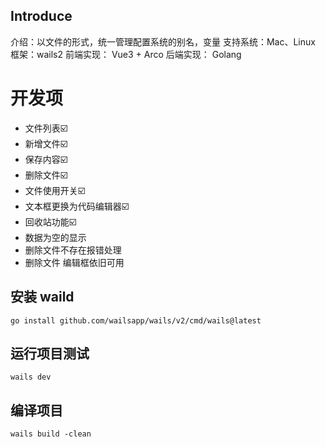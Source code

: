 ## Introduce
介绍：以文件的形式，统一管理配置系统的别名，变量
支持系统：Mac、Linux
框架：wails2
前端实现： Vue3 + Arco
后端实现： Golang

# 开发项
- 文件列表☑️
- 新增文件☑️
- 保存内容☑️
- 删除文件☑️
- 文件使用开关☑️
- 文本框更换为代码编辑器☑️
- 回收站功能☑️
- 数据为空的显示
- 删除文件不存在报错处理
- 删除文件 编辑框依旧可用

## 安装 waild
```
go install github.com/wailsapp/wails/v2/cmd/wails@latest
```

## 运行项目测试
```
wails dev
```

## 编译项目
```
wails build -clean
```